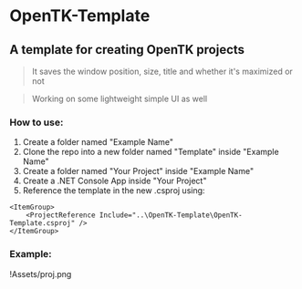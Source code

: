# OpenTK-Template
## A template for creating OpenTK projects
> It saves the window position, size, title and whether it's maximized or not

> Working on some lightweight simple UI as well

### How to use:
1. Create a folder named "Example Name"
2. Clone the repo into a new folder named "Template" inside "Example Name"
3. Create a folder named "Your Project" inside "Example Name"
4. Create a .NET Console App inside "Your Project"
5. Reference the template in the new .csproj using:
```xaml
<ItemGroup>
    <ProjectReference Include="..\OpenTK-Template\OpenTK-Template.csproj" />
</ItemGroup>
```

### Example:
!Assets/proj.png

